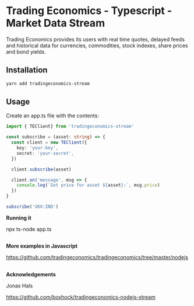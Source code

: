 # Trading Economics - Typescript - Market Data Stream

Trading Economics provides its users with real time quotes, delayed feeds and historical data for currencies, commodities, stock indexes, share prices and bond yields. 


## Installation

```bash
yarn add tradingeconomics-stream
```

## Usage

Create an app.ts file with the contents:


```typescript
import { TEClient} from 'tradingeconomics-stream'

const subscribe = (asset: string) => {
  const client = new TEClient({
    key: 'your-key',
    secret: 'your-secret',
  })

  client.subscribe(asset)

  client.on('message', msg => {
    console.log(`Got price for asset ${asset}:`, msg.price)
  })
}

subscribe('UKX:IND')
```


**Running it**

npx ts-node app.ts


##

**More examples in Javascript**


https://github.com/tradingeconomics/tradingeconomics/tree/master/nodejs

##


**Acknowledgements** 


Jonas Hals


https://github.com/boxhock/tradingeconomics-nodejs-stream




